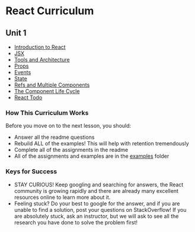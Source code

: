 # React Curriculum

## Unit 1

* [Introduction to React](01-introduction-to-react.md)
* [JSX](02-jsx.md)
* [Tools and Architecture](02-tools-and-architecture.md)
* [Props](03-props.md)
* [Events](04-react-events.md)
* [State](05-state.md)
* [Refs and Multiple Components](06-refs-and-multiple-components.md)
* [The Component Life Cycle](07-component-life-cycle.md)
* [React Todo](08-assessment-react-todo.md)

### How This Curriculum Works

Before you move on to the next lesson, you should:

* Answer all the readme questions
* Rebuild ALL of the examples! This will help with retention tremendously
* Complete all of the assignments in the readme
* All of the assignments and examples are in the [examples](/examples) folder

### Keys for Success

* STAY CURIOUS! Keep googling and searching for answers, the React community is growing rapidly and there are already many excellent resources online to learn more about it.
* Feeling stuck? Do your best to google for the answer, and if you are unable to find a solution, post your questions on StackOverflow! If you are absolutely stuck, ask an instructor, but we will ask to see all the research you have done to solve the problem first!
